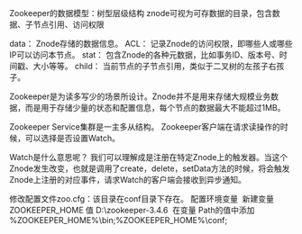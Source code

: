 Zookeeper的数据模型：树型层级结构
znode可视为可存数据的目录，包含数据、子节点引用、访问权限

data：
Znode存储的数据信息。
ACL：
记录Znode的访问权限，即哪些人或哪些IP可以访问本节点。
stat：
包含Znode的各种元数据，比如事务ID、版本号、时间戳、大小等等。
child：
当前节点的子节点引用，类似于二叉树的左孩子右孩子。

Zookeeper是为读多写少的场景所设计。Znode并不是用来存储大规模业务数据，而是用于存储少量的状态和配置信息，每个节点的数据最大不能超过1MB。

Zookeeper Service集群是一主多从结构。
Zookeeper客户端在请求读操作的时候，可以选择是否设置Watch。  

Watch是什么意思呢？
我们可以理解成是注册在特定Znode上的触发器。当这个Znode发生改变，也就是调用了create，delete，setData方法的时候，将会触发Znode上注册的对应事件，请求Watch的客户端会接收到异步通知。



修改配置文件zoo.cfg：该目录在conf目录下存在。
 配置环境变量
​         新建变量    ZOOKEEPER_HOME   值   D:\zookeeper-3.4.6
​     在变量 Path的值中添加    %ZOOKEEPER_HOME%\bin;%ZOOKEEPER_HOME%\conf;  